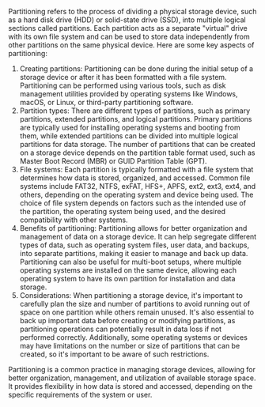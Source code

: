 Partitioning refers to the process of dividing a physical storage device, such as a hard disk drive (HDD) or solid-state drive (SSD), into multiple logical sections called partitions. Each partition acts as a separate "virtual" drive with its own file system and can be used to store data independently from other partitions on the same physical device. Here are some key aspects of partitioning:

1. Creating partitions: Partitioning can be done during the initial setup of a storage device or after it has been formatted with a file system. Partitioning can be performed using various tools, such as disk management utilities provided by operating systems like Windows, macOS, or Linux, or third-party partitioning software.
2. Partition types: There are different types of partitions, such as primary partitions, extended partitions, and logical partitions. Primary partitions are typically used for installing operating systems and booting from them, while extended partitions can be divided into multiple logical partitions for data storage. The number of partitions that can be created on a storage device depends on the partition table format used, such as Master Boot Record (MBR) or GUID Partition Table (GPT).
3. File systems: Each partition is typically formatted with a file system that determines how data is stored, organized, and accessed. Common file systems include FAT32, NTFS, exFAT, HFS+, APFS, ext2, ext3, ext4, and others, depending on the operating system and device being used. The choice of file system depends on factors such as the intended use of the partition, the operating system being used, and the desired compatibility with other systems.
4. Benefits of partitioning: Partitioning allows for better organization and management of data on a storage device. It can help segregate different types of data, such as operating system files, user data, and backups, into separate partitions, making it easier to manage and back up data. Partitioning can also be useful for multi-boot setups, where multiple operating systems are installed on the same device, allowing each operating system to have its own partition for installation and data storage.
5. Considerations: When partitioning a storage device, it's important to carefully plan the size and number of partitions to avoid running out of space on one partition while others remain unused. It's also essential to back up important data before creating or modifying partitions, as partitioning operations can potentially result in data loss if not performed correctly. Additionally, some operating systems or devices may have limitations on the number or size of partitions that can be created, so it's important to be aware of such restrictions.

Partitioning is a common practice in managing storage devices, allowing for better organization, management, and utilization of available storage space. It provides flexibility in how data is stored and accessed, depending on the specific requirements of the system or user.
